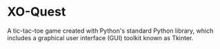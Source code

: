 # XO-Quest
A tic-tac-toe game created with Python's standard Python library, which includes a graphical user interface (GUI) toolkit known as Tkinter.
